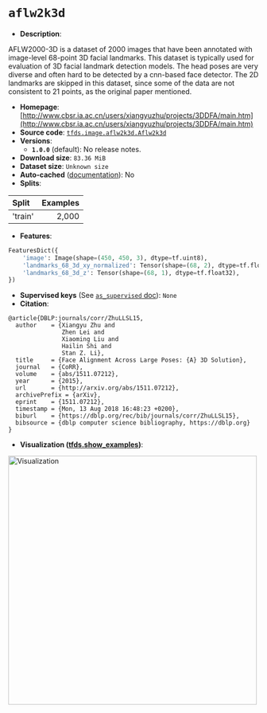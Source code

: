 <div itemscope itemtype="http://schema.org/Dataset">
  <div itemscope itemprop="includedInDataCatalog" itemtype="http://schema.org/DataCatalog">
    <meta itemprop="name" content="TensorFlow Datasets" />
  </div>

  <meta itemprop="name" content="aflw2k3d" />
  <meta itemprop="description" content="AFLW2000-3D is a dataset of 2000 images that have been annotated with image-level&#10;68-point 3D facial landmarks.&#10;This dataset is typically used for evaluation of 3D facial landmark detection&#10;models. The head poses are very diverse and often hard to be detected by a &#10;cnn-based face detector.&#10;The 2D landmarks are skipped in this dataset, since some of the data are not&#10;consistent to 21 points, as the original paper mentioned.&#10;&#10;To use this dataset:&#10;&#10;```python&#10;import tensorflow_datasets as tfds&#10;&#10;ds = tfds.load(&#x27;aflw2k3d&#x27;, split=&#x27;train&#x27;)&#10;for ex in ds.take(4):&#10;  print(ex)&#10;```&#10;&#10;See [the guide](https://www.tensorflow.org/datasets/overview) for more&#10;informations on [tensorflow_datasets](https://www.tensorflow.org/datasets).&#10;&#10;&lt;img src=&quot;https://storage.googleapis.com/tfds-data/visualization/aflw2k3d-1.0.0.png&quot; alt=&quot;Visualization&quot; width=&quot;500px&quot;&gt;&#10;&#10;" />
  <meta itemprop="url" content="https://www.tensorflow.org/datasets/catalog/aflw2k3d" />
  <meta itemprop="sameAs" content="http://www.cbsr.ia.ac.cn/users/xiangyuzhu/projects/3DDFA/main.htm" />
  <meta itemprop="citation" content="@article{DBLP:journals/corr/ZhuLLSL15,&#10;  author    = {Xiangyu Zhu and&#10;               Zhen Lei and&#10;               Xiaoming Liu and&#10;               Hailin Shi and&#10;               Stan Z. Li},&#10;  title     = {Face Alignment Across Large Poses: {A} 3D Solution},&#10;  journal   = {CoRR},&#10;  volume    = {abs/1511.07212},&#10;  year      = {2015},&#10;  url       = {http://arxiv.org/abs/1511.07212},&#10;  archivePrefix = {arXiv},&#10;  eprint    = {1511.07212},&#10;  timestamp = {Mon, 13 Aug 2018 16:48:23 +0200},&#10;  biburl    = {https://dblp.org/rec/bib/journals/corr/ZhuLLSL15},&#10;  bibsource = {dblp computer science bibliography, https://dblp.org}&#10;}" />
</div>

# `aflw2k3d`

*   **Description**:

AFLW2000-3D is a dataset of 2000 images that have been annotated with
image-level 68-point 3D facial landmarks. This dataset is typically used for
evaluation of 3D facial landmark detection models. The head poses are very
diverse and often hard to be detected by a cnn-based face detector. The 2D
landmarks are skipped in this dataset, since some of the data are not consistent
to 21 points, as the original paper mentioned.

*   **Homepage**:
    [http://www.cbsr.ia.ac.cn/users/xiangyuzhu/projects/3DDFA/main.htm](http://www.cbsr.ia.ac.cn/users/xiangyuzhu/projects/3DDFA/main.htm)
*   **Source code**:
    [`tfds.image.aflw2k3d.Aflw2k3d`](https://github.com/tensorflow/datasets/tree/master/tensorflow_datasets/image/aflw2k3d.py)
*   **Versions**:
    *   **`1.0.0`** (default): No release notes.
*   **Download size**: `83.36 MiB`
*   **Dataset size**: `Unknown size`
*   **Auto-cached**
    ([documentation](https://www.tensorflow.org/datasets/performances#auto-caching)):
    No
*   **Splits**:

Split   | Examples
:------ | -------:
'train' | 2,000

*   **Features**:

```python
FeaturesDict({
    'image': Image(shape=(450, 450, 3), dtype=tf.uint8),
    'landmarks_68_3d_xy_normalized': Tensor(shape=(68, 2), dtype=tf.float32),
    'landmarks_68_3d_z': Tensor(shape=(68, 1), dtype=tf.float32),
})
```

*   **Supervised keys** (See
    [`as_supervised` doc](https://www.tensorflow.org/datasets/api_docs/python/tfds/load#args)):
    `None`
*   **Citation**:

```
@article{DBLP:journals/corr/ZhuLLSL15,
  author    = {Xiangyu Zhu and
               Zhen Lei and
               Xiaoming Liu and
               Hailin Shi and
               Stan Z. Li},
  title     = {Face Alignment Across Large Poses: {A} 3D Solution},
  journal   = {CoRR},
  volume    = {abs/1511.07212},
  year      = {2015},
  url       = {http://arxiv.org/abs/1511.07212},
  archivePrefix = {arXiv},
  eprint    = {1511.07212},
  timestamp = {Mon, 13 Aug 2018 16:48:23 +0200},
  biburl    = {https://dblp.org/rec/bib/journals/corr/ZhuLLSL15},
  bibsource = {dblp computer science bibliography, https://dblp.org}
}
```

*   **Visualization
    ([tfds.show_examples](https://www.tensorflow.org/datasets/api_docs/python/tfds/visualization/show_examples))**:

<img src="https://storage.googleapis.com/tfds-data/visualization/aflw2k3d-1.0.0.png" alt="Visualization" width="500px">
